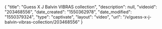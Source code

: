 {
    "title": "Guess X J Balvin VIBRAS collection",
    "description": null,
    "videoid": "203468556",
    "date_created": "1550362978",
    "date_modified": "1550379324",
    "type": "captivate",
    "layout": "video",
    "url": "\/v\/guess-x-j-balvin-vibras-collection\/203468556"
}